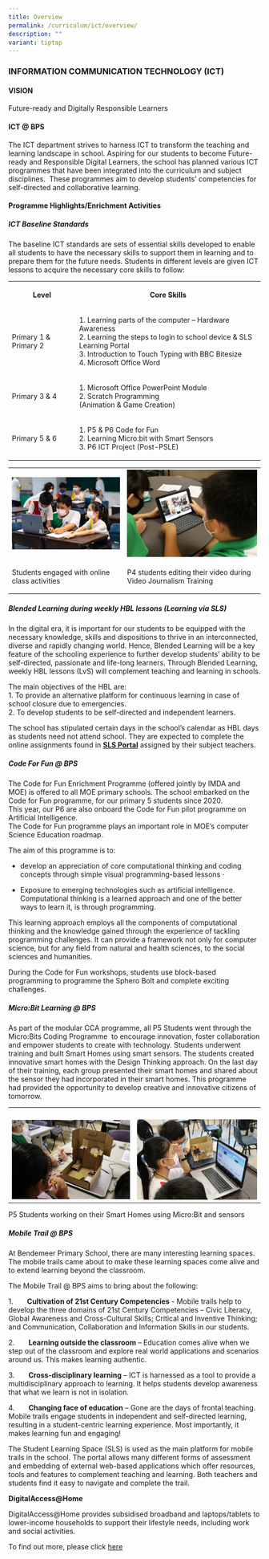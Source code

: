 ```yaml
---
title: Overview
permalink: /curriculum/ict/overview/
description: ""
variant: tiptap
---
```

<h3>INFORMATION COMMUNICATION TECHNOLOGY (ICT)</h3>
<h4>VISION</h4>
<p>Future-ready and Digitally Responsible Learners</p>
<h4>ICT @ BPS</h4>
<p>The ICT department strives to harness ICT to transform the teaching and
learning landscape in school. Aspiring for our students to become&nbsp;Future-ready
and Responsible Digital Learners, the school has&nbsp;planned various ICT
programmes that have been integrated into the curriculum and subject disciplines.&nbsp;
These programmes aim to develop students’ competencies for self-directed
and collaborative learning.</p>
<h4>Programme Highlights/Enrichment Activities</h4>
<h5>ICT Baseline Standards</h5>
<p>The baseline ICT standards are sets of essential skills developed to enable
all students to have the necessary skills to support them in learning and
to prepare them for the future needs. Students in different levels are
given ICT lessons to acquire the necessary core skills to follow:</p>
<table>
<tbody>
<tr>
<th rowspan="1" colspan="1">
<p>Level</p>
</th>
<th rowspan="1" colspan="1">
<p>Core Skills</p>
</th>
</tr>
<tr>
<td rowspan="1" colspan="1">
<p>Primary 1 &amp; Primary 2</p>
</td>
<td rowspan="1" colspan="1">
<p>1. Learning parts of the computer – Hardware Awareness
<br>2. Learning the steps to login to school device &amp; SLS Learning Portal
<br>3. Introduction to Touch Typing with BBC Bitesize
<br>4. Microsoft Office Word</p>
</td>
</tr>
<tr>
<td rowspan="1" colspan="1">
<p>Primary 3 &amp; 4</p>
</td>
<td rowspan="1" colspan="1">
<p>1. Microsoft Office PowerPoint Module
<br>2. Scratch Programming
<br>(Animation &amp; Game Creation)</p>
</td>
</tr>
<tr>
<td rowspan="1" colspan="1">
<p>Primary 5 &amp; 6</p>
</td>
<td rowspan="1" colspan="1">
<p>1. P5 &amp; P6 Code for Fun
<br>2. Learning Micro:bit with Smart Sensors
<br>3. P6 ICT Project (Post-PSLE)</p>
</td>
</tr>
</tbody>
</table>
<table>
<tbody>
<tr>
<th rowspan="1" colspan="1">
<div class="isomer-image-wrapper">
<img style="width: 100%" height="auto" width="100%" alt="" src="/images/1%20(4).jpg">
</div>
</th>
<th rowspan="1" colspan="1">
<div class="isomer-image-wrapper">
<img style="width: 100%" height="auto" width="100%" alt="" src="/images/2%20(6).jpg">
</div>
</th>
</tr>
<tr>
<td rowspan="1" colspan="1">
<p>Students engaged with online class activities</p>
</td>
<td rowspan="1" colspan="1">
<p>P4 students editing their video during Video&nbsp;Journalism Training</p>
</td>
</tr>
</tbody>
</table>
<h5>Blended Learning during weekly HBL lessons (Learning via SLS)</h5>
<p>In the digital era, it is important for our students to be equipped with
the necessary knowledge, skills and dispositions to thrive in an interconnected,
diverse and rapidly changing world. Hence, Blended Learning will be a key
feature of the schooling experience to further develop students’ ability
to be self-directed, passionate and life-long learners. Through Blended
Learning, weekly HBL lessons (LvS) will complement teaching and learning
in schools.</p>
<p>The main objectives of the HBL are:
<br>1.&nbsp;To provide an alternative platform for continuous learning in
case of school closure due to emergencies.
<br>2.&nbsp;To develop students to be self-directed and independent learners.</p>
<p>The school has stipulated certain days in the school’s calendar as HBL
days as students need not attend school.&nbsp;They are expected to complete
the online assignments found in&nbsp;<strong><a href="/our-people/for-parents/ict-matters/student-learning-space" rel="noopener noreferrer nofollow" target="_blank">SLS Portal</a></strong>&nbsp;assigned
by their subject teachers.&nbsp;</p>
<h5>Code For Fun @ BPS</h5>
<p>The Code for Fun Enrichment Programme (offered jointly by IMDA and MOE)
is offered to all MOE primary schools.&nbsp;The school embarked on the
Code for Fun programme, for our primary 5 students since 2020. &nbsp;
<br>This year, our P6 are also onboard the Code for Fun pilot programme on
Artificial Intelligence.
<br>The Code for Fun programme plays an important role in MOE’s computer Science
Education roadmap.</p>
<p>The aim of this programme is to:</p>
<ul data-tight="true" class="tight">
<li>
<p>develop an appreciation of core computational thinking and coding concepts
through simple visual programming-based lessons ·&nbsp; &nbsp; &nbsp; &nbsp;</p>
</li>
<li>
<p>Exposure to emerging technologies such as artificial intelligence. Computational
thinking is a learned approach and one of the better ways to learn it,
is through programming.&nbsp;</p>
</li>
</ul>
<p>This learning approach employs all the components of computational thinking
and the knowledge gained through the experience of tackling programming
challenges. It can provide a framework not only for computer science, but
for any field from natural and health sciences, to the social sciences
and humanities.</p>
<p>During the Code for Fun workshops, students use block-based programming
to programme the Sphero Bolt and complete exciting challenges.</p>
<h5>Micro:Bit Learning @ BPS</h5>
<p>As part of the modular CCA programme, all P5 Students went through the
Micro:Bits Coding Programme&nbsp;&nbsp;to encourage innovation, foster
collaboration and empower students to create with technology. Students
underwent training and built Smart Homes using smart sensors. The students
created innovative smart homes with the Design Thinking approach. On the
last day of their training, each group presented their smart homes and
shared about the sensor they had incorporated in their smart homes. This
programme had provided the opportunity to develop creative and innovative
citizens of tomorrow.&nbsp;</p>
<table>
<tbody>
<tr>
<th rowspan="1" colspan="1">
<p></p>
</th>
<th rowspan="1" colspan="1">
<p></p>
</th>
</tr>
<tr>
<td rowspan="1" colspan="1">
<div class="isomer-image-wrapper">
<img style="width: 100%" height="auto" width="100%" alt="" src="/images/3%20(3).jpg">
</div>
</td>
<td rowspan="1" colspan="1">
<div class="isomer-image-wrapper">
<img style="width: 100%" height="auto" width="100%" alt="" src="/images/4%20(3).jpg">
</div>
</td>
</tr>
</tbody>
</table>
<p>P5 Students working on their Smart Homes using Micro:Bit and sensors</p>
<h5>Mobile Trail @ BPS</h5>
<p>At Bendemeer Primary School, there are many interesting learning spaces.
The mobile trails came about to make these learning spaces come alive and
to extend learning beyond the classroom.</p>
<p>The Mobile Trail @ BPS aims to bring about the following:</p>
<p>1.&nbsp;&nbsp;&nbsp;&nbsp;&nbsp;&nbsp;&nbsp;<strong>Cultivation of 21st Century Competencies</strong>&nbsp;-
Mobile trails help to develop the three domains of 21st Century Competencies
– Civic Literacy, Global Awareness and Cross-Cultural Skills; Critical
and Inventive Thinking; and Communication, Collaboration and Information
Skills in our students.</p>
<p>2.&nbsp;&nbsp;&nbsp;&nbsp;&nbsp;&nbsp;&nbsp;<strong>Learning outside the classroom</strong>&nbsp;–
Education comes alive when we step out of the classroom and explore real
world applications and scenarios around us. This makes learning authentic.</p>
<p>3.&nbsp;&nbsp;&nbsp;&nbsp;&nbsp;&nbsp;&nbsp;<strong>Cross-disciplinary learning</strong>&nbsp;–
ICT is harnessed as a tool to provide a multidisciplinary approach to learning.
It helps students develop awareness that what we learn is not in isolation.</p>
<p>4.&nbsp;&nbsp;&nbsp;&nbsp;&nbsp;&nbsp;&nbsp;<strong>Changing face of education</strong>&nbsp;–
Gone are the days of frontal teaching. Mobile trails engage students in
independent and self-directed learning, resulting in a student-centric
learning experience. Most importantly, it makes learning fun and engaging!</p>
<p>The Student Learning Space (SLS) is used as the main platform for mobile
trails in the school. The portal allows many different forms of assessment
and embedding of external web-based applications which offer resources,
tools and features to complement teaching and learning. Both teachers and
students find it easy to navigate and complete the trail.</p>
<p><strong>DigitalAccess@Home</strong>
</p>
<p>DigitalAccess@Home provides subsidised broadband and laptops/tablets to
lower-income households to support their lifestyle needs, including work
and social activities.</p>
<p>To find out more, please click <a href="https://www.imda.gov.sg/dah" rel="noopener noreferrer nofollow" target="_blank">here</a>
</p>